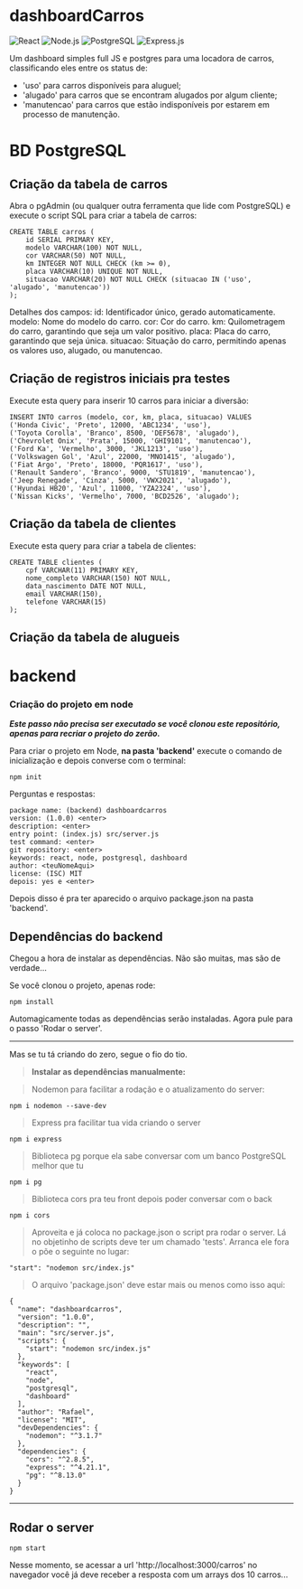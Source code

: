 # dashboardCarros
![React](https://img.shields.io/badge/React-20232A?style=for-the-badge&logo=react&logoColor=61DAFB)
![Node.js](https://img.shields.io/badge/Node.js-43853D?style=for-the-badge&logo=node.js&logoColor=white)
![PostgreSQL](https://img.shields.io/badge/PostgreSQL-316192?style=for-the-badge&logo=postgresql&logoColor=white)
![Express.js](https://img.shields.io/badge/Express.js-404D59?style=for-the-badge)

Um dashboard simples full JS e postgres para uma locadora de carros, classificando eles entre os status de:
- 'uso' para carros disponíveis para aluguel;
- 'alugado' para carros que se encontram alugados por algum cliente;
- 'manutencao' para carros que estão indisponíveis por estarem em processo de manutenção.


# BD PostgreSQL

## Criação da tabela de carros
Abra o pgAdmin (ou qualquer outra ferramenta que lide com PostgreSQL) e execute o script SQL para criar a tabela de carros:

```
CREATE TABLE carros (
    id SERIAL PRIMARY KEY,
    modelo VARCHAR(100) NOT NULL,
    cor VARCHAR(50) NOT NULL,
    km INTEGER NOT NULL CHECK (km >= 0),
    placa VARCHAR(10) UNIQUE NOT NULL,
    situacao VARCHAR(20) NOT NULL CHECK (situacao IN ('uso', 'alugado', 'manutencao'))
);
```

Detalhes dos campos:
id: Identificador único, gerado automaticamente.
modelo: Nome do modelo do carro.
cor: Cor do carro.
km: Quilometragem do carro, garantindo que seja um valor positivo.
placa: Placa do carro, garantindo que seja única.
situacao: Situação do carro, permitindo apenas os valores uso, alugado, ou manutencao.


## Criação de registros iniciais pra testes
Execute esta query para inserir 10 carros para iniciar a diversão:
```
INSERT INTO carros (modelo, cor, km, placa, situacao) VALUES
('Honda Civic', 'Preto', 12000, 'ABC1234', 'uso'),
('Toyota Corolla', 'Branco', 8500, 'DEF5678', 'alugado'),
('Chevrolet Onix', 'Prata', 15000, 'GHI9101', 'manutencao'),
('Ford Ka', 'Vermelho', 3000, 'JKL1213', 'uso'),
('Volkswagen Gol', 'Azul', 22000, 'MNO1415', 'alugado'),
('Fiat Argo', 'Preto', 18000, 'PQR1617', 'uso'),
('Renault Sandero', 'Branco', 9000, 'STU1819', 'manutencao'),
('Jeep Renegade', 'Cinza', 5000, 'VWX2021', 'alugado'),
('Hyundai HB20', 'Azul', 11000, 'YZA2324', 'uso'),
('Nissan Kicks', 'Vermelho', 7000, 'BCD2526', 'alugado');

```

## Criação da tabela de clientes
Execute esta query para criar a tabela de clientes:
```
CREATE TABLE clientes (
    cpf VARCHAR(11) PRIMARY KEY,
    nome_completo VARCHAR(150) NOT NULL,
    data_nascimento DATE NOT NULL,
    email VARCHAR(150),
    telefone VARCHAR(15)
);
```

## Criação da tabela de alugueis



# backend

### Criação do projeto em node 
***Este passo não precisa ser executado se você clonou este repositório, apenas para recriar o projeto do zerão.***

Para criar o projeto em Node, **na pasta 'backend'** execute o comando de inicialização e depois converse com o terminal:
```
npm init
```

Perguntas e respostas:
```
package name: (backend) dashboardcarros
version: (1.0.0) <enter>
description: <enter>
entry point: (index.js) src/server.js
test command: <enter>
git repository: <enter>
keywords: react, node, postgresql, dashboard
author: <teuNomeAqui>
license: (ISC) MIT
depois: yes e <enter>
```

Depois disso é pra ter aparecido o arquivo package.json na pasta 'backend'.

## Dependências do backend
Chegou a hora de instalar as dependências. Não são muitas, mas são de verdade...

Se você clonou o projeto, apenas rode:
```
npm install
```
Automagicamente todas as dependências serão instaladas. Agora pule para o passo 'Rodar o server'. 


---

Mas se tu tá criando do zero, segue o fio do tio.
> **Instalar as dependências manualmente:**

> Nodemon para facilitar a rodação e o atualizamento do server:
```
npm i nodemon --save-dev
```
> Express pra facilitar tua vida criando o server
```
npm i express
```

> Biblioteca pg porque ela sabe conversar com um banco PostgreSQL melhor que tu
```
npm i pg
```

> Biblioteca cors pra teu front depois poder conversar com o back
```
npm i cors
```

> Aproveita e já coloca no package.json o script pra rodar o server. Lá no objetinho de scripts deve ter um chamado 'tests'. Arranca ele fora o põe o seguinte no lugar: 
```
"start": "nodemon src/index.js"
```

> O arquivo 'package.json' deve estar mais ou menos como isso aqui:
```
{
  "name": "dashboardcarros",
  "version": "1.0.0",
  "description": "",
  "main": "src/server.js",
  "scripts": {
    "start": "nodemon src/index.js"
  },
  "keywords": [
    "react",
    "node",
    "postgresql",
    "dashboard"
  ],
  "author": "Rafael",
  "license": "MIT",
  "devDependencies": {
    "nodemon": "^3.1.7"
  },
  "dependencies": {
    "cors": "^2.8.5",
    "express": "^4.21.1",
    "pg": "^8.13.0"
  }
}

```

---


## Rodar o server
```
npm start
```

Nesse momento, se acessar a url 'http://localhost:3000/carros' no navegador você já deve receber a resposta com um arrays dos 10 carros...

